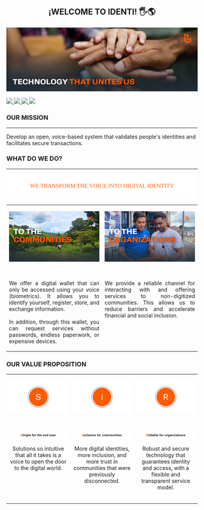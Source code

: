 ## <p align="center">¡WELCOME TO <b>IDENTI</b>! 🖐️🌎</p>

![front page](front_page.png)
<p >
  <a href="https://youtube.com/@identi-mo4yy" target="_blank">
    <img src="https://img.shields.io/badge/YouTube-FF0000?style=for-the-badge&logo=youtube&logoColor=white"/>
  </a>
  <a href="https://www.linkedin.com/company/identi-oficial/" target="_blank">
    <img src="https://img.shields.io/badge/LinkedIn-0A66C2?style=for-the-badge&logo=linkedin&logoColor=white"/>
  </a>
  <a href="https://facebook.com/share/178E5Jv4ik/" target="_blank">
    <img src="https://img.shields.io/badge/Facebook-1877F2?style=for-the-badge&logo=facebook&logoColor=white"/>
  </a>
  <a href="mailto:info@identi-digital.org" target="_blank">
    <img src="https://img.shields.io/badge/Gmail-D14836?style=for-the-badge&logo=gmail&logoColor=white"/>
  </a>
</p>

### OUR MISSION
---
Develop an open, voice-based system that validates people's identities and facilitates secure transactions.

### WHAT DO WE DO?
---
<p align="center"><img src="wedo.svg" /></p>

<table>
  <tr>
    <td valign="top" width="50%">
      <p align="center"><img src="communities.png" width="100%" title="communities"></p><br>
      <p align="justify">We offer a digital wallet that can only be accessed using your voice (biometrics). 
      It allows you to identify yourself, register, store, and exchange information. 
      <br><br>
      In addition, through this wallet, you can request services without passwords, 
      endless paperwork, or expensive devices.</p>
    </td>
    <td valign="top" width="50%">
      <p align="center"><img src="organization.png" width="100%" title="organization"></p><br>
     <p align="justify"> We provide a reliable channel for interacting with and offering services to 
      non-digitized communities. This allows us to reduce barriers and accelerate 
      financial and social inclusion.</p>
    </td>
  </tr>
</table>



### OUR VALUE PROPOSITION

<table>
  <tr>
    <td valign="top" width="33%">
      <p align="center"><img src="s.png" width="200"></p><br>
      <p align="center"><img src="simple.svg" /></p>
      <p align="center">Solutions so intuitive that all it takes is a voice
      to open the door to the digital world.</p><br>
    </td>
    <td valign="top" width="33%">
      <p align="center"><img src="i.png" width="200"></p><br>
      <p align="center"><img src="inclusive.svg" /></p>
      <p align="center">More digital identities, more inclusion, and more trust
      in communities that were previously disconnected.</p><br>
    </td>
   <td valign="top" width="33%">
     <p align="center"><img src="r.png" width="200"></p><br>
      <p align="center"><img src="reliable.svg" /></p>
     <p align="center"> Robust and secure technology that guarantees identity
      and access, with a flexible and transparent service model.</p><br>
    </td>
  </tr>
</table>


